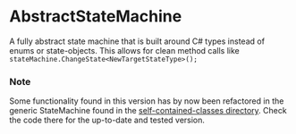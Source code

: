 # AbstractStateMachine

A fully abstract state machine that is built around C# types instead of enums or state-objects.
This allows for clean method calls like `stateMachine.ChangeState<NewTargetStateType>();`

### Note

Some functionality found in this version has by now been refactored in the generic StateMachine found in the [self-contained-classes directory](https://github.com/SebastianStuhlberger/cs-classes/tree/main/self-contained-classes). Check the code there for the up-to-date and tested version.
